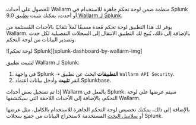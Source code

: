 للحصول على أحداث Wallarm منظمة ضمن لوحة تحكم جاهزة للاستخدام في Splunk 9.0 أو أحدث، يمكنك تثبيت [تطبيق Wallarm لـ Splunk](https://splunkbase.splunk.com/app/6610).

يوفر لك هذا التطبيق لوحة تحكم مُعدة مسبقًا تُملأ تلقائيًا بالأحداث المُستلمة من Wallarm. بالإضافة إلى ذلك، يُتيح لك التطبيق الانتقال إلى السجلات التفصيلية لكل حدث وتصدير البيانات من لوحة التحكم.

![لوحة تحكم Splunk][splunk-dashboard-by-wallarm-img]

لتثبيت تطبيق Wallarm لـ Splunk:

1. في واجهة Splunk ➝ **التطبيقات** ابحث عن تطبيق `Wallarm API Security`.
1. انقر **تثبيت** وأدخل بيانات اعتماد Splunkbase.

إذا تم تسجيل بعض أحداث Wallarm بالفعل في Splunk، سيتم عرضها على لوحة التحكم، بالإضافة إلى الأحداث اللاحقة التي سيكتشفها Wallarm.

بالإضافة إلى ذلك، يمكنك تخصيص لوحة التحكم الجاهزة للاستخدام بالكامل، مثل عرضها أو [سلاسل البحث](https://docs.splunk.com/Documentation/Splunk/latest/SearchReference/Search) المستخدمة لاستخراج البيانات من جميع سجلات Splunk.